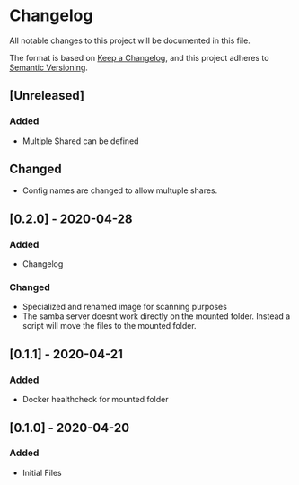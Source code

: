 # Changelog
All notable changes to this project will be documented in this file.

The format is based on [Keep a Changelog](https://keepachangelog.com/en/1.0.0/),
and this project adheres to [Semantic Versioning](https://semver.org/spec/v2.0.0.html).

## [Unreleased]
### Added
- Multiple Shared can be defined

## Changed ##
- Config names are changed to allow multuple shares.

## [0.2.0] - 2020-04-28
### Added
- Changelog
### Changed
- Specialized and renamed image for scanning purposes
- The samba server doesnt work directly on the mounted folder. Instead a script will move the files to the mounted folder.

## [0.1.1] - 2020-04-21
### Added
- Docker healthcheck for mounted folder

## [0.1.0] - 2020-04-20
### Added
- Initial Files
